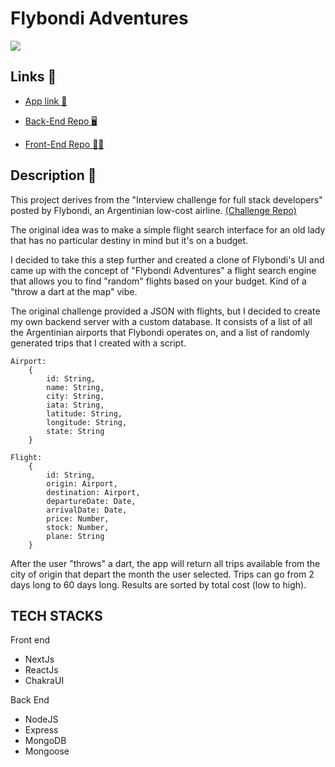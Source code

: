 # Flybondi Adventures

![](https://camo.githubusercontent.com/87c0241be85ca2be42708cc329284aead15b9844a06450a4e4f333ea8c55abbb/68747470733a2f2f666c79626f6e64692e636f6d2f6173736574732f696d616765732f6c6f676f2e737667)

## Links 🔗

- [App link 🚀](https://flybondi-adventures-g5pkd64x3-gonzaloarielrossi.vercel.app/)

- [Back-End Repo 🖥️](https://github.com/GonzaloArielRossi/flybondi-adventures-backend)
- [Front-End Repo 🧑‍💻](https://github.com/GonzaloArielRossi/flybondi-adventures)

## Description 📃

This project derives from the "Interview challenge for full stack developers" posted by Flybondi, an Argentinian low-cost airline.
[(Challenge Repo)](https://github.com/flybondi/dev-challenge)

The original idea was to make a simple flight search interface for an old lady that has no particular destiny in mind but it's on a budget.

I decided to take this a step further and created a clone of Flybondi's UI and came up with the concept of "Flybondi Adventures" a flight search engine that allows you to find "random" flights based on your budget. Kind of a "throw a dart at the map" vibe.

The original challenge provided a JSON with flights, but I decided to create my own backend server with a custom database. It consists of a list of all the Argentinian airports that Flybondi operates on, and a list of randomly generated trips that I created with a script.

```
Airport:
    {
        id: String,
        name: String,
        city: String,
        iata: String,
        latitude: String,
        longitude: String,
        state: String
    }

Flight:
    {
        id: String,
        origin: Airport,
        destination: Airport,
        departureDate: Date,
        arrivalDate: Date,
        price: Number,
        stock: Number,
        plane: String
    }

```

After the user "throws" a dart, the app will return all trips available from the city of origin that depart the month the user selected. Trips can go from 2 days long to 60 days long. Results are sorted by total cost (low to high).

## TECH STACKS

Front end

- NextJs
- ReactJs
- ChakraUI

Back End

- NodeJS
- Express
- MongoDB
- Mongoose
